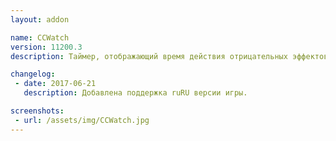 ```yaml
---
layout: addon

name: CCWatch
version: 11200.3
description: Таймер, отображающий время действия отрицательных эффектов на враге, оглушений и т.д.

changelog:
 - date: 2017-06-21
   description: Добавлена поддержка ruRU версии игры.

screenshots:
 - url: /assets/img/CCWatch.jpg
---
```

